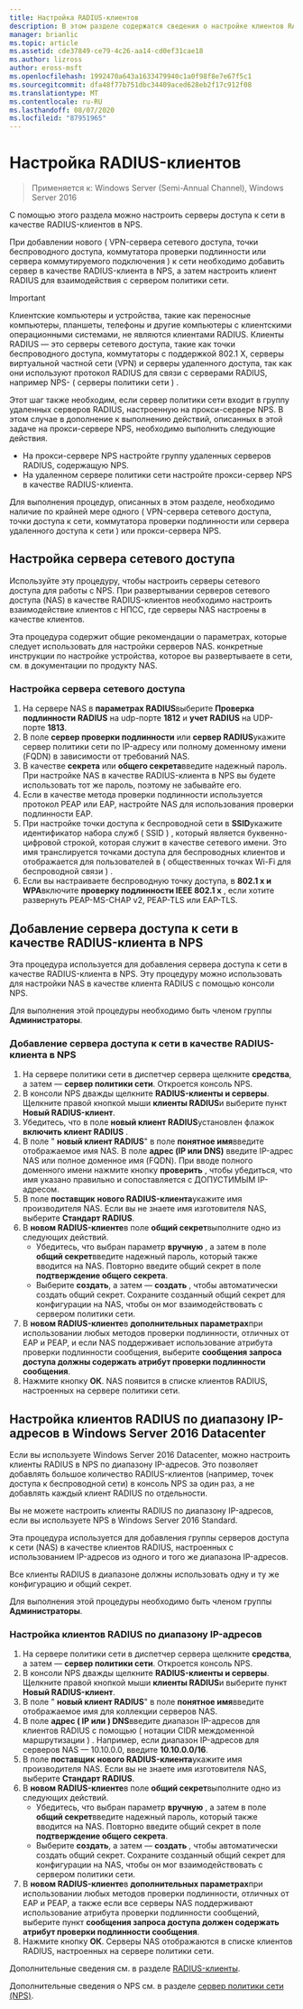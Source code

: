 ```yaml
---
title: Настройка RADIUS-клиентов
description: В этом разделе содержатся сведения о настройке клиентов RADIUS для сервера политики сети в Windows Server 2016.
manager: brianlic
ms.topic: article
ms.assetid: cde37849-ce79-4c26-aa14-cd0ef31cae18
ms.author: lizross
author: eross-msft
ms.openlocfilehash: 1992470a643a1633479940c1a0f98f8e7e67f5c1
ms.sourcegitcommit: dfa48f77b751dbc34409aced628eb2f17c912f08
ms.translationtype: MT
ms.contentlocale: ru-RU
ms.lasthandoff: 08/07/2020
ms.locfileid: "87951965"
---
```

# <a name="configure-radius-clients"></a>Настройка RADIUS-клиентов

>Применяется к: Windows Server (Semi-Annual Channel), Windows Server 2016

С помощью этого раздела можно настроить серверы доступа к сети в качестве RADIUS-клиентов в NPS.

При добавлении нового \( VPN-сервера сетевого доступа, точки беспроводного доступа, коммутатора проверки подлинности или сервера коммутируемого подключения \) к сети необходимо добавить сервер в качестве RADIUS-клиента в NPS, а затем настроить клиент RADIUS для взаимодействия с сервером политики сети.

>[!IMPORTANT]
>Клиентские компьютеры и устройства, такие как переносные компьютеры, планшеты, телефоны и другие компьютеры с клиентскими операционными системами, не являются клиентами RADIUS. Клиенты RADIUS — это серверы сетевого доступа, такие как точки беспроводного доступа, коммутаторы с поддержкой 802.1 X, серверы виртуальной частной сети (VPN) и серверы удаленного доступа, так как они используют протокол RADIUS для связи с серверами RADIUS, например NPS- \( серверы политики сети \) .

Этот шаг также необходим, если сервер политики сети входит в группу удаленных серверов RADIUS, настроенную на прокси-сервере NPS. В этом случае в дополнение к выполнению действий, описанных в этой задаче на прокси-сервере NPS, необходимо выполнить следующие действия.

- На прокси-сервере NPS настройте группу удаленных серверов RADIUS, содержащую NPS.
- На удаленном сервере политики сети настройте прокси-сервер NPS в качестве RADIUS-клиента.

Для выполнения процедур, описанных в этом разделе, необходимо наличие по крайней мере одного \( VPN-сервера сетевого доступа, точки доступа к сети, коммутатора проверки подлинности или сервера удаленного доступа к сети \) или прокси-сервера NPS.

## <a name="configure-the-network-access-server"></a>Настройка сервера сетевого доступа

Используйте эту процедуру, чтобы настроить серверы сетевого доступа для работы с NPS. При развертывании серверов сетевого доступа (NAS) в качестве RADIUS-клиентов необходимо настроить взаимодействие клиентов с НПСС, где серверы NAS настроены в качестве клиентов.

Эта процедура содержит общие рекомендации о параметрах, которые следует использовать для настройки серверов NAS. конкретные инструкции по настройке устройства, которое вы развертываете в сети, см. в документации по продукту NAS.

### <a name="to-configure-the-network-access-server"></a>Настройка сервера сетевого доступа

1. На сервере NAS в **параметрах RADIUS**выберите **Проверка подлинности RADIUS** на udp-порте **1812** и **учет RADIUS** на UDP-порте **1813**.
2. В поле **сервер проверки подлинности** или **сервер RADIUS**укажите сервер политики сети по IP-адресу или полному доменному имени (FQDN) в зависимости от требований NAS.
3. В качестве **секрета** или **общего секрета**введите надежный пароль. При настройке NAS в качестве RADIUS-клиента в NPS вы будете использовать тот же пароль, поэтому не забывайте его.
4. Если в качестве метода проверки подлинности используется протокол PEAP или EAP, настройте NAS для использования проверки подлинности EAP.
5. При настройке точки доступа к беспроводной сети в **SSID**укажите идентификатор набора служб \( SSID \) , который является буквенно-цифровой строкой, которая служит в качестве сетевого имени. Это имя транслируется точками доступа для беспроводных клиентов и отображается для пользователей в \( общественных точках Wi-Fi для беспроводной связи \) .
6. Если вы настраиваете беспроводную точку доступа, в **802.1 x и WPA**включите **проверку подлинности IEEE 802.1 x** , если хотите развернуть PEAP-MS-CHAP v2, PEAP-TLS или EAP-TLS.

## <a name="add-the-network-access-server-as-a-radius-client-in-nps"></a>Добавление сервера доступа к сети в качестве RADIUS-клиента в NPS

Эта процедура используется для добавления сервера доступа к сети в качестве RADIUS-клиента в NPS. Эту процедуру можно использовать для настройки NAS в качестве клиента RADIUS с помощью консоли NPS.

Для выполнения этой процедуры необходимо быть членом группы **Администраторы**.

### <a name="to-add-a-network-access-server-as-a-radius-client-in-nps"></a>Добавление сервера доступа к сети в качестве RADIUS-клиента в NPS

1. На сервере политики сети в диспетчер сервера щелкните **средства**, а затем — **сервер политики сети**. Откроется консоль NPS.
2. В консоли NPS дважды щелкните **RADIUS-клиенты и серверы**. Щелкните правой кнопкой мыши **клиенты RADIUS**и выберите пункт **Новый RADIUS-клиент**.
3. Убедитесь, что в поле **новый клиент RADIUS**установлен флажок **включить клиент RADIUS** .
4. В поле " **новый клиент RADIUS**" в поле **понятное имя**введите отображаемое имя NAS. В поле **адрес (IP или DNS)** введите IP-адрес NAS или полное доменное имя (FQDN). При вводе полного доменного имени нажмите кнопку **проверить** , чтобы убедиться, что имя указано правильно и сопоставляется с ДОПУСТИМЫМ IP-адресом.
5. В поле **поставщик** **нового RADIUS-клиента**укажите имя производителя NAS. Если вы не знаете имя изготовителя NAS, выберите **Стандарт RADIUS**.
6. В **новом RADIUS-клиенте**в поле **общий секрет**выполните одно из следующих действий.
    - Убедитесь, что выбран параметр **вручную** , а затем в поле **общий секрет**введите надежный пароль, который также вводится на NAS. Повторно введите общий секрет в поле **подтверждение общего секрета**.
    - Выберите **создать**, а затем — **создать** , чтобы автоматически создать общий секрет. Сохраните созданный общий секрет для конфигурации на NAS, чтобы он мог взаимодействовать с сервером политики сети.
7. В **новом RADIUS-клиенте**в **дополнительных параметрах**при использовании любых методов проверки подлинности, отличных от EAP и PEAP, и если NAS поддерживает использование атрибута проверки подлинности сообщения, выберите **сообщения запроса доступа должны содержать атрибут проверки подлинности сообщения**.
8. Нажмите кнопку **ОК**. NAS появится в списке клиентов RADIUS, настроенных на сервере политики сети.

## <a name="configure-radius-clients-by-ip-address-range-in-windows-server-2016-datacenter"></a>Настройка клиентов RADIUS по диапазону IP-адресов в Windows Server 2016 Datacenter

Если вы используете Windows Server 2016 Datacenter, можно настроить клиенты RADIUS в NPS по диапазону IP-адресов. Это позволяет добавлять большое количество RADIUS-клиентов (например, точек доступа к беспроводной сети) в консоль NPS за один раз, а не добавлять каждый клиент RADIUS по отдельности.

Вы не можете настроить клиенты RADIUS по диапазону IP-адресов, если вы используете NPS в Windows Server 2016 Standard.

Эта процедура используется для добавления группы серверов доступа к сети (NAS) в качестве клиентов RADIUS, настроенных с использованием IP-адресов из одного и того же диапазона IP-адресов.

Все клиенты RADIUS в диапазоне должны использовать одну и ту же конфигурацию и общий секрет.

Для выполнения этой процедуры необходимо быть членом группы **Администраторы**.

### <a name="to-set-up-radius-clients-by-ip-address-range"></a>Настройка клиентов RADIUS по диапазону IP-адресов

1. На сервере политики сети в диспетчер сервера щелкните **средства**, а затем — **сервер политики сети**. Откроется консоль NPS.
2. В консоли NPS дважды щелкните **RADIUS-клиенты и серверы**. Щелкните правой кнопкой мыши **клиенты RADIUS**и выберите пункт **Новый RADIUS-клиент**.
3. В поле " **новый клиент RADIUS**" в поле **понятное имя**введите отображаемое имя для коллекции серверов NAS.
4. В поле **адрес \( IP или \) DNS**введите диапазон IP-адресов для клиентов RADIUS с помощью \( нотации CIDR междоменной маршрутизации \) . Например, если диапазон IP-адресов для серверов NAS — 10.10.0.0, введите **10.10.0.0/16**.
5. В поле **поставщик** **нового RADIUS-клиента**укажите имя производителя NAS. Если вы не знаете имя изготовителя NAS, выберите **Стандарт RADIUS**.
6. В **новом RADIUS-клиенте**в поле **общий секрет**выполните одно из следующих действий.
    - Убедитесь, что выбран параметр **вручную** , а затем в поле **общий секрет**введите надежный пароль, который также вводится на NAS. Повторно введите общий секрет в поле **подтверждение общего секрета**.
    - Выберите **создать**, а затем — **создать** , чтобы автоматически создать общий секрет. Сохраните созданный общий секрет для конфигурации на NAS, чтобы он мог взаимодействовать с сервером политики сети.
7. В **новом RADIUS-клиенте**в **дополнительных параметрах**при использовании любых методов проверки подлинности, отличных от EAP и PEAP, а также если все серверы NAS поддерживают использование атрибута проверки подлинности сообщений, выберите пункт **сообщения запроса доступа должен содержать атрибут проверки подлинности сообщения**.
8. Нажмите кнопку **ОК**. Серверы NAS отображаются в списке клиентов RADIUS, настроенных на сервере политики сети.

Дополнительные сведения см. в разделе [RADIUS-клиенты](nps-radius-clients.md).

Дополнительные сведения о NPS см. в разделе [сервер политики сети (NPS)](nps-top.md).